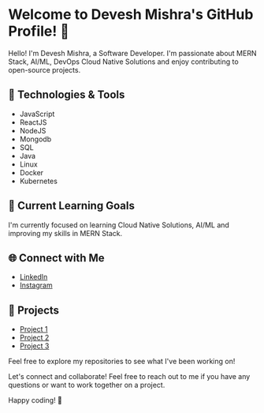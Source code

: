 # Welcome to Devesh Mishra's GitHub Profile! 👋

Hello! I'm Devesh Mishra, a Software Developer. I'm passionate about MERN Stack, AI/ML, DevOps Cloud Native Solutions and enjoy contributing to open-source projects.

## 🔧 Technologies & Tools

- JavaScript
- ReactJS
- NodeJS
- Mongodb
- SQL
- Java
- Linux
- Docker
- Kubernetes

## 🌱 Current Learning Goals

I'm currently focused on learning Cloud Native Solutions, AI/ML and improving my skills in MERN Stack.


## 🌐 Connect with Me

- [LinkedIn]([https://www.linkedin.com/in/yourusername/](https://www.linkedin.com/in/devesh-mishra-155166249))
- [Instagram](https://instagram.com/deveshmishra1307?igshid=OGQ5ZDc2ODk2ZA==)

## 🚀 Projects

- [Project 1](https://fotoshoot.in)
- [Project 2]([https://github.com/yourusername/project2](https://github.com/devesh-mishra13/pgrental))
- [Project 3](https://devesh-mishra13.github.io/WearIT/)

Feel free to explore my repositories to see what I've been working on!

Let's connect and collaborate! Feel free to reach out to me if you have any questions or want to work together on a project.

Happy coding! 🚀
